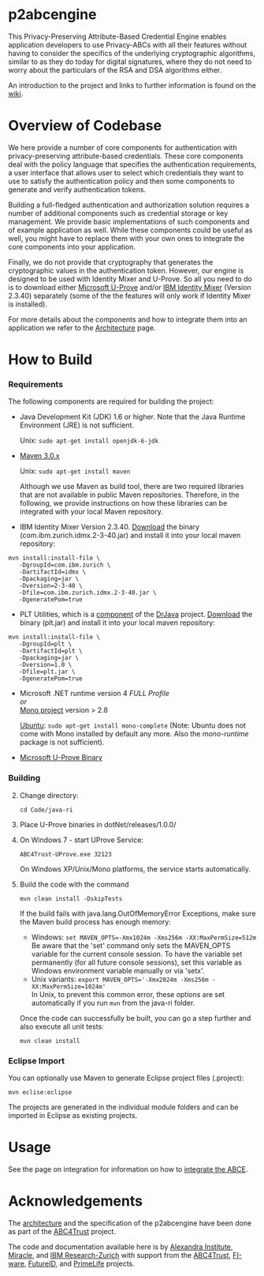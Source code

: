 p2abcengine
===========

This Privacy-Preserving Attribute-Based Credential Engine enables application developers to use Privacy-ABCs with all their features without having to consider the specifics of the underlying cryptographic algorithms, similar to as they do today for digital signatures, where they do not need to worry about the particulars of the RSA and DSA algorithms either.

An introduction to the project and links to further information is found on the [wiki][wikihome].

Overview of Codebase
===========

We here provide a number of core components for authentication with privacy-preserving attribute-based credentials. These core components deal with the policy language that specifies the authentication requirements, a user interface that allows user to select 
which credentials they want to use to satisfy the authentication policy and then 
some components to generate and verify authentication tokens. 

Building a full-fledged authentication and authorization solution requires a number of additional components such as credential storage or key management. We provide basic implementations of such components and of example application as well. While these components could be useful as well, you might have to replace them with your own ones to integrate the core components into your application.

Finally, we do not provide that cryptography that generates the cryptographic values in the authentication token. However, our engine is designed to be used with Identity Mixer and U-Prove. So all you need to do is to download either [Microsoft U-Prove](http://uprovecsharp.codeplex.com) 
and/or [IBM Identity Mixer](http://prime.inf.tu-dresden.de/idemix) (Version 2.3.40) separately (some of the the features will only work if Identity Mixer is installed).


For more details about the components and how to integrate them into an application we refer to the [Architecture](https://github.com/p2abcengine/p2abcengine/wiki/Architecture) page.


How to Build
==========

### Requirements

The following components are required for building the project:

* Java Development Kit (JDK) 1.6 or higher. Note that the Java Runtime Environment (JRE) is not sufficient.

  Unix: `sudo apt-get install openjdk-6-jdk`

* [Maven 3.0.x](http://maven.apache.org)
  
  Unix: `sudo apt-get install maven`

  Although we use Maven as build tool, there are two required libraries that are not available in
  public Maven repositories. Therefore, in the following, we provide instructions on how these libraries
  can be integrated with your local Maven repository.

* IBM Identity Mixer Version 2.3.40.
  [Download](https://prime.inf.tu-dresden.de/idemix/) the binary (com.ibm.zurich.idmx.2-3-40.jar) and install
  it into your local maven repository:
```
mvn install:install-file \
   -DgroupId=com.ibm.zurich \
   -DartifactId=idmx \
   -Dpackaging=jar \
   -Dversion=2-3-40 \
   -Dfile=com.ibm.zurich.idmx.2-3-40.jar \
   -DgeneratePom=true
```

* PLT Utilities, which is a [component](http://drjava.sourceforge.net/components.shtml) of the [DrJava](http://drjava.sourceforge.net/) project.
  [Download](https://drjava.svn.sourceforge.net/svnroot/drjava/trunk/drjava/lib/plt.jar) the binary (plt.jar) and install it into your local maven repository:
```
mvn install:install-file \
   -DgroupId=plt \
   -DartifactId=plt \
   -Dpackaging=jar \
   -Dversion=1.0 \
   -Dfile=plt.jar \
   -DgeneratePom=true
```

* Microsoft .NET runtime version 4 _FULL Profile_<br>
  _or_<br>
  [Mono project](http://mono-project.com/) version > 2.8

  [Ubuntu](http://mono-project.com/DistroPackages/Ubuntu): `sudo apt-get install mono-complete` (Note: Ubuntu does not come with Mono installed by default any more. Also the _mono-runtime_ package is not sufficient).

* [Microsoft U-Prove Binary](http://uprovecsharp.codeplex.com)

### Building

2. Change directory:

    ```cd Code/java-ri```

4. Place U-Prove binaries in dotNet/releases/1.0.0/

5. On Windows 7 - start UProve Service:

    ```ABC4Trust-UProve.exe 32123```

    On Windows XP/Unix/Mono platforms, the service starts automatically.

6. Build the code with the command
   
    ```mvn clean install -DskipTests```
    
   If the build fails with java.lang.OutOfMemoryError Exceptions, make sure the Maven build process has enough memory:
   * Windows: `set MAVEN_OPTS=-Xmx1024m -Xms256m -XX:MaxPermSize=512m`<br>
     Be aware that the 'set' command only sets the MAVEN_OPTS variable for the current console session.
     To have the variable set permanently (for all future console sessions), set this variable as Windows environment variable manually or via 'setx'.    
   * Unix variants: `export MAVEN_OPTS='-Xmx2024m -Xms256m -XX:MaxPermSize=1024m'`<br>
     In Unix, to prevent this common error, these options are set automatically if you run `mvn` from the java-ri folder.

   Once the code can successfully be built, you can go a step further and also execute all unit tests:

   ```mvn clean install```

### Eclipse Import

You can optionally use Maven to generate Eclipse project files (.project):

```mvn eclise:eclipse```

The projects are generated in the individual module folders and can be imported in Eclipse as existing projects.


Usage
==========
See the page on integration for information on how to [integrate the ABCE][wikiintegration].

[wikihome]: https://github.com/p2abcengine/p2abcengine/wiki
[wikiintegration]: https://github.com/p2abcengine/p2abcengine/wiki/Integrating%20the%20ABC-Engine


Acknowledgements
===============

The  [architecture](https://github.com/p2abcengine/p2abcengine/wiki/Architecture) and the specification of the p2abcengine have been done as part of the 
[ABC4Trust](https://www.abc4trust.eu) project.  

The code and documentation available here is by [Alexandra Institute](http://www.alexandra.dk/), [Miracle](https://http://www.miracleas.dk), and [IBM Research-Zurich](http://www.zurich.ibm.com) with support from the [ABC4Trust](https://www.abc4trust.eu), [FI-ware](https://www.fi-ware.eu),  [FutureID](https://www.futureid.eu),
and [PrimeLife](http://www.primelife.eu) projects.


